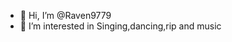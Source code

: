 - 👋 Hi, I’m @Raven9779
- 👀 I’m interested in Singing,dancing,rip and music


<!---
Raven9779/Raven9779 is a ✨ special ✨ repository because its `README.md` (this file) appears on your GitHub profile.
You can click the Preview link to take a look at your changes.
--->
